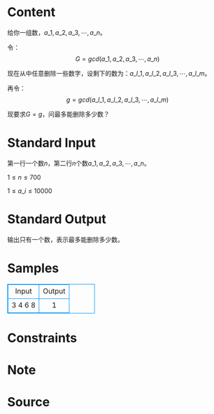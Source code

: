 
# Content

给你一组数，$a\_1, a\_2, a\_3,\cdots,a\_n$。

令：
$$G=gcd(a\_1, a\_2, a\_3,\cdots,a\_n)$$
                 
现在从中任意删除一些数字，设剩下的数为：$a\_{l\_1}, a\_{l\_2}, a\_{l\_3},\cdots, a\_{l\_m}$。

再令：
$$g=gcd(a\_{l\_1}, a\_{l\_2}, a\_{l\_3},\cdots, a\_{l\_m})$$

现要求$G=g$，问最多能删除多少数？

# Standard Input

第一行一个数$n$，第二行$n$个数$a\_1, a\_2, a\_3,\cdots,a\_n$。

$1\leq n\leq 700$

$1\leq a\_i\leq 10000$

# Standard Output

输出只有一个数，表示最多能删除多少数。

# Samples

<style>
        table,table tr th, table tr td { border:1px solid #0094ff; }
        table { width: 200px; min-height: 25px; line-height: 25px; text-align: center; border-collapse: collapse;}   
    </style>
<table>
	<tr>
		<td>Input</td>
		<td>Output</td>
	</tr>
<tr><td>3
4 6 8</td><td>1</td></tr></table>


# Constraints



# Note



# Source


